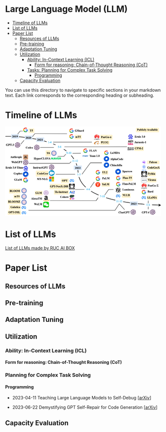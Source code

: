 # Large Language Model (LLM)

- [Timeline of LLMs](#timeline-of-llms)
- [List of LLMs](#list-of-llms)
- [Paper List](#paper-list)
  - [Resources of LLMs](#resources-of-llms)
  - [Pre-training](#pre-training)
  - [Adaptation Tuning](#adaptation-tuning)
  - [Utilization](#utilization)
    - [Ability: In-Context Learning (ICL)](#ability-in-context-learning-(icl))
      - [Form for reasoning: Chain-of-Thought Reasoning (CoT)](#form-for-reasoning-chain-of-thought-reasoning-(cot))
    - [Tasks: Planning for Complex Task Solving](#tasks-planning-for-complex-task-solving)
      - [Programming](#programming)
  - [Capacity Evaluation](#capacity-evaluation)

You can use this directory to navigate to specific sections in your markdown text. Each link corresponds to the corresponding heading or subheading.

# Timeline of LLMs

![LLMs_timeline](assets/LLMs-0623-final.png)

# List of LLMs

[List of LLMs made by RUC AI BOX](https://github.com/RUCAIBox/LLMSurvey/blob/main/README.md#list-of-llms)

# Paper List

## Resources of LLMs

## Pre-training

## Adaptation Tuning

## Utilization

### Ability: In-Context Learning (ICL)

#### Form for reasoning: Chain-of-Thought Reasoning (CoT)

### Planning for Complex Task Solving

#### Programming

- 2023-04-11 Teaching Large Language Models to Self-Debug [[arXiv](http://arxiv.org/abs/2304.05128)]

- 2023-06-22 Demystifying GPT Self-Repair for Code Generation [[arXiv](http://arxiv.org/abs/2306.09896)]

## Capacity Evaluation